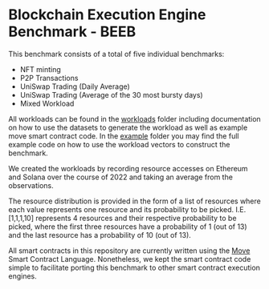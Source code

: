 # Blockchain Execution Engine Benchmark - BEEB

This benchmark consists of a total of five individual benchmarks:
- NFT minting
- P2P Transactions
- UniSwap Trading (Daily Average)
- UniSwap Trading (Average of the 30 most bursty days)
- Mixed Workload

All workloads can be found in the [workloads](workloads) folder including documentation on how to use the datasets to generate the workload as well as example move smart contract code.
In the [example](example) folder you may find the full example code on how to use the workload vectors to construct the benchmark.

We created the workloads by recording resource accesses on Ethereum and Solana over the course of 2022 and taking an average from the observations.

The resource distribution is provided in the form of a list of resources where each value represents one resource and its probability to be picked.
I.E. [1,1,1,10] represents 4 resources and their respective probability to be picked, where the first three resources have a probability of 1 (out of 13) and the last resource has a probability of 10 (out of 13).

All smart contracts in this repository are currently written using the [Move](https://github.com/move-language/move) Smart Contract Language. 
Nonetheless, we kept the smart contract code simple to facilitate porting this benchmark to other smart contract execution engines.
